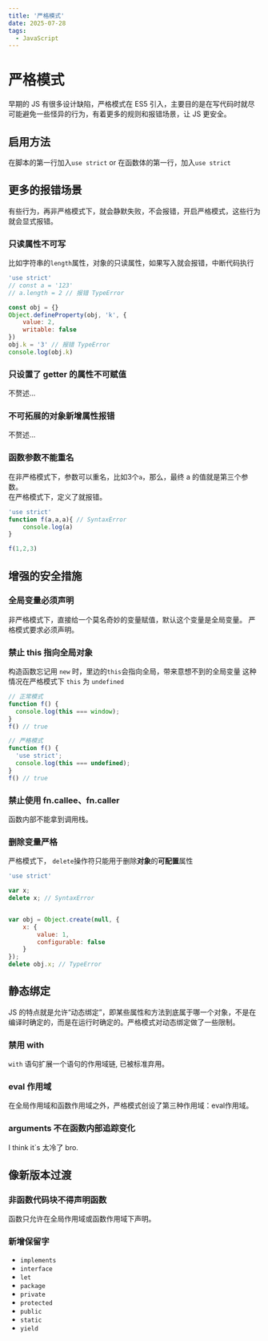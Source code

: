 ```yaml
---
title: '严格模式'
date: 2025-07-28
tags:
  - JavaScript
---
```


# 严格模式

早期的 JS 有很多设计缺陷，严格模式在 ES5 引入，主要目的是在写代码时就尽可能避免一些怪异的行为，有着更多的规则和报错场景，让 JS 更安全。


## 启用方法

在脚本的第一行加入`use strict` or 在函数体的第一行，加入`use strict`

## 更多的报错场景

有些行为，再非严格模式下，就会静默失败，不会报错，开启严格模式，这些行为就会显式报错。

### 只读属性不可写

比如字符串的`length`属性，对象的只读属性，如果写入就会报错，中断代码执行

```js
'use strict'
// const a = '123'
// a.length = 2 // 报错 TypeError

const obj = {}
Object.defineProperty(obj, 'k', {
    value: 2,
    writable: false
})
obj.k = '3' // 报错 TypeError
console.log(obj.k)
```

### 只设置了 getter 的属性不可赋值

不赘述...

### 不可拓展的对象新增属性报错

不赘述...

### 函数参数不能重名

在非严格模式下，参数可以重名，比如3个`a`，那么，最终 a 的值就是第三个参数。   
在严格模式下，定义了就报错。

```js
'use strict'
function f(a,a,a){ // SyntaxError
    console.log(a) 
}

f(1,2,3)
```

## 增强的安全措施

### 全局变量必须声明

非严格模式下，直接给一个莫名奇妙的变量赋值，默认这个变量是全局变量。
严格模式要求必须声明。

### 禁止 this 指向全局对象

构造函数忘记用 `new` 时，里边的`this`会指向全局，带来意想不到的全局变量
这种情况在严格模式下 `this` 为 `undefined`

```js
// 正常模式
function f() {
  console.log(this === window);
}
f() // true

// 严格模式
function f() {
  'use strict';
  console.log(this === undefined);
}
f() // true
```


### 禁止使用 fn.callee、fn.caller

函数内部不能拿到调用栈。


### 删除变量严格

严格模式下， `delete`操作符只能用于删除**对象**的**可配置**属性

```js
'use strict'

var x;
delete x; // SyntaxError


var obj = Object.create(null, {
    x: {
        value: 1,
        configurable: false
    }
});
delete obj.x; // TypeError

```

## 静态绑定

JS 的特点就是允许“动态绑定”，即某些属性和方法到底属于哪一个对象，不是在编译时确定的，而是在运行时确定的。严格模式对动态绑定做了一些限制。

### 禁用 with

`with` 语句扩展一个语句的作用域链, 已被标准弃用。

### eval 作用域

在全局作用域和函数作用域之外，严格模式创设了第三种作用域：eval作用域。

### arguments 不在函数内部追踪变化

I think it`s 太冷了 bro.

## 像新版本过渡

### 非函数代码块不得声明函数

函数只允许在全局作用域或函数作用域下声明。

### 新增保留字

- `implements`
- `interface`
- `let`
- `package`
- `private`
- `protected`
- `public`
- `static`
- `yield`